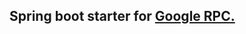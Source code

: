 Spring boot starter for [Google RPC.](http://www.grpc.io/)
------------------------------------------------------------------------------------------------------